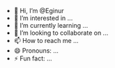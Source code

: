 - 👋 Hi, I’m @Eginur
- 👀 I’m interested in ...
- 🌱 I’m currently learning ...
- 💞️ I’m looking to collaborate on ...
- 📫 How to reach me ...
- 😄 Pronouns: ...
- ⚡ Fun fact: ...

<!---
Eginur/Eginur is a ✨ special ✨ repository because its `README.md` (this file) appears on your GitHub profile.
You can click the Preview link to take a look at your changes.
--->
